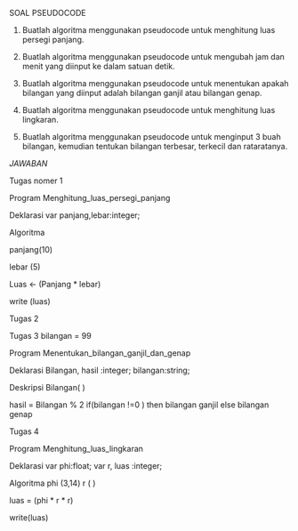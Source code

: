 SOAL PSEUDOCODE

1. Buatlah algoritma menggunakan pseudocode
untuk menghitung luas persegi panjang.

2. Buatlah algoritma menggunakan pseudocode
untuk mengubah jam dan menit yang diinput ke
dalam satuan detik.

3. Buatlah algoritma menggunakan pseudocode
untuk menentukan apakah bilangan yang diinput
adalah bilangan ganjil atau bilangan genap.

4. Buatlah algoritma menggunakan pseudocode
untuk menghitung luas lingkaran.

5. Buatlah algoritma menggunakan pseudocode
untuk menginput 3 buah bilangan, kemudian
tentukan bilangan terbesar, terkecil dan rataratanya.

*JAWABAN*

Tugas nomer 1

Program Menghitung_luas_persegi_panjang

Deklarasi
var panjang,lebar:integer;

Algoritma

panjang(10)

lebar (5)

Luas <- (Panjang * lebar)

write (luas)


Tugas 2



Tugas 3
bilangan = 99

Program Menentukan_bilangan_ganjil_dan_genap

Deklarasi
Bilangan, hasil :integer;
bilangan:string;

Deskripsi
Bilangan( )

hasil = Bilangan % 2
      if(bilangan !=0 ) then
       bilangan ganjil 
      else
        bilangan genap


Tugas 4

Program Menghitung_luas_lingkaran

Deklarasi
var phi:float;
var r, luas :integer;

Algoritma
phi (3,14)
r ( )

luas  = (phi * r * r)
 
 write(luas)
